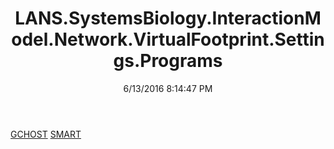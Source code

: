 ﻿---
title: LANS.SystemsBiology.InteractionModel.Network.VirtualFootprint.Settings.Programs
date: 6/13/2016 8:14:47 PM
---

[GCHOST](T-LANS.SystemsBiology.InteractionModel.Network.VirtualFootprint.Settings.Programs.GCHOST.html)
[SMART](T-LANS.SystemsBiology.InteractionModel.Network.VirtualFootprint.Settings.Programs.SMART.html)

